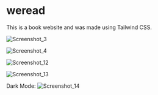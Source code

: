 # weread
This is a book website and was made using Tailwind CSS.

![Screenshot_3](https://user-images.githubusercontent.com/84645404/233749317-fff42ac9-54a1-4694-b1f1-a6a98f753445.png)

![Screenshot_4](https://user-images.githubusercontent.com/84645404/233749347-14000f9f-a336-4c70-8bc6-fc3df0cfe702.png)

![Screenshot_12](https://user-images.githubusercontent.com/84645404/233749357-23c1efbd-136d-4588-95d9-803a75e73446.png)

![Screenshot_13](https://user-images.githubusercontent.com/84645404/233749370-36c0f4c8-e3fd-490d-afc4-1984bf7fb4e8.png)

Dark Mode:
![Screenshot_14](https://user-images.githubusercontent.com/84645404/233749392-c86feb1c-9b42-4923-a5c8-9e067b61c594.png)

